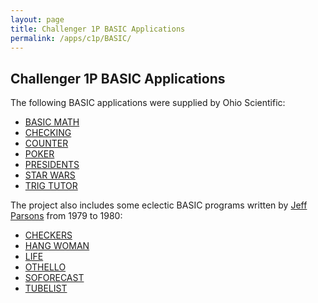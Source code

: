 ```yaml
---
layout: page
title: Challenger 1P BASIC Applications
permalink: /apps/c1p/BASIC/
---
```


Challenger 1P BASIC Applications
---

The following BASIC applications were supplied by Ohio Scientific:

- [BASIC MATH](OSI/MATH.BAS)
- [CHECKING](OSI/CHECKING.bas)
- [COUNTER](OSI/COUNTER.BAS)
- [POKER](OSI/POKER.BAS)
- [PRESIDENTS](OSI/PRESIDENTS.BAS)
- [STAR WARS](OSI/STARWARS.BAS)
- [TRIG TUTOR](OSI/TRIGTUTOR.BAS)

The project also includes some eclectic BASIC programs written by [Jeff Parsons](https://twitter.com/jeffpar) from 1979 to 1980:

- [CHECKERS](jeffpar/CHECKERS.BAS)
- [HANG WOMAN](jeffpar/HANGWOMAN.BAS)
- [LIFE](jeffpar/LIFE.BAS)
- [OTHELLO](jeffpar/OTHELLO.BAS)
- [SOFORECAST](jeffpar/SOFORECAST.BAS)
- [TUBELIST](jeffpar/TUBELIST.BAS)
